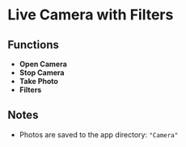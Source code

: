 # Live Camera with Filters

## Functions
- **Open Camera**  
- **Stop Camera**  
- **Take Photo**  
- **Filters**

## Notes
- Photos are saved to the app directory: `"Camera"`
